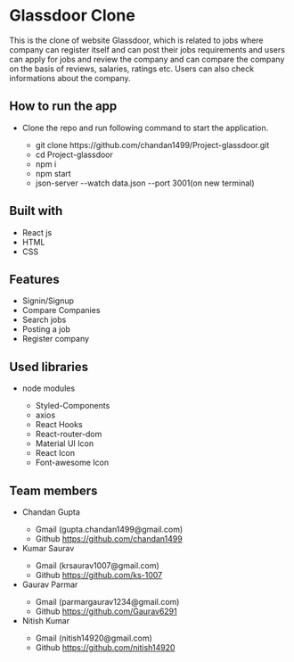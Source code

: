 # Glassdoor Clone
This is the clone of website Glassdoor, which is related to jobs where company can register itself and can post their jobs requirements and users can apply for jobs and review the company and can compare the company on the basis of reviews, salaries, ratings etc. Users can also check informations about the company.

## How to run the app
<ul>
  <li>Clone the repo and run following command to start the application.</li>
  <ul>
    <li>git clone https://github.com/chandan1499/Project-glassdoor.git</li>
    <li>cd Project-glassdoor</li>
    <li>npm i</li>
    <li>npm start</li>
    <li>json-server --watch data.json --port 3001(on new terminal)</li>
  </ul>
</ul>

## Built with
<ul>
  <li>React js</li>
  <li>HTML</li>
  <li>CSS</li>
</ul>

## Features
<ul>
  <li>Signin/Signup</li>
  <li>Compare Companies</li>
  <li>Search jobs</li>
  <li>Posting a job</li>
  <li>Register company</li>
</ul>

## Used libraries
<ul>
  <li>node modules</li>
  <ul>
    <li>Styled-Components</li>
    <li>axios</li>
    <li>React Hooks</li>
    <li>React-router-dom</li>
    <li>Material UI Icon</li>
    <li>React Icon</li>
    <li>Font-awesome Icon</li>
  </ul>
</ul>

## Team members
<ul>
  <li>Chandan Gupta</li>
    <ul>
      <li>Gmail (gupta.chandan1499@gmail.com)</li>
      <li>Github <a href="https://github.com/chandan1499">https://github.com/chandan1499</a></li>
    </ul>
  <li>Kumar Saurav</li>
    <ul>
      <li>Gmail (krsaurav1007@gmail.com)</li>
      <li>Github <a href="https://github.com/ks-1007">https://github.com/ks-1007</a></li>
    </ul>
  <li>Gaurav Parmar</li>
    <ul>
      <li>Gmail (parmargaurav1234@gmail.com)</li>
      <li>Github <a href="https://github.com/Gaurav6291">https://github.com/Gaurav6291</a></li>
    </ul>
  <li>Nitish Kumar</li>
    <ul>
      <li>Gmail (nitish14920@gmail.com)</li>
      <li>Github <a href="https://github.com/nitish14920">https://github.com/nitish14920</a></li>
    </ul>
</ul>

